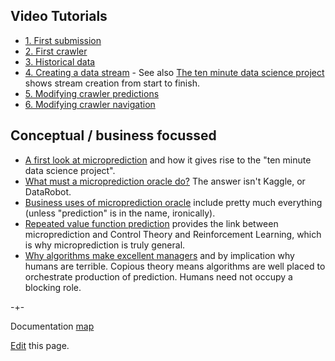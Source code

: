 ## Video Tutorials


- [1. First submission](https://microprediction.github.io/microprediction/video-python-1.html)
- [2. First crawler](https://microprediction.github.io/microprediction/video-python-2.html)
- [3. Historical data](https://microprediction.github.io/microprediction/video-python-3.html)
- [4. Creating a data stream](https://microprediction.github.io/microprediction/video-python-4.html)
         - See also [The ten minute data science project](https://vimeo.com/443203883) shows stream creation from start to finish. 
- [5. Modifying crawler predictions](https://microprediction.github.io/microprediction/video-python-5.html)
- [6. Modifying crawler navigation](https://microprediction.github.io/microprediction/video-python-6.html)


## Conceptual / business focussed 

- [A first look at microprediction](https://www.microprediction.com/welcome?hsLang=en) and how it gives rise to the "ten minute data science project". 
- [What must a microprediction oracle do?](https://www.microprediction.com/welcome-2?hsLang=en)  The answer isn't Kaggle, or DataRobot. 
- [Business uses of microprediction oracle](https://www.microprediction.com/welcome-3) include pretty much everything (unless "prediction" is in the name, ironically). 
 - [Repeated value function prediction](https://www.microprediction.com/welcome-4) provides the link between microprediction and Control Theory and Reinforcement Learning, which is why microprediction is truly general. 
- [Why algorithms make excellent managers](https://www.microprediction.com/welcome-5) and by implication why humans are terrible. Copious theory means algorithms are well placed to orchestrate production of prediction. Humans need not occupy a blocking role.


-+- 

Documentation [map](https://microprediction.github.io/microprediction/map.html)

[Edit](https://github.com/microprediction/microprediction/blob/master/docs/videos.md) this page. 
 
